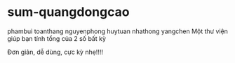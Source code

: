 # sum-quangdongcao
phambui
toanthang
nguyenphong
huytuan
nhathong
yangchen
Một thư viện giúp bạn tính tổng của 2 số bất kỳ

Đơn giản, dễ dùng, cực kỳ nhẹ!!!!
